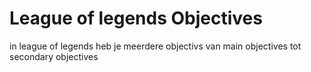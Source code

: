 # League of legends Objectives

in league of legends heb je meerdere objectivs van main objectives tot secondary objectives
